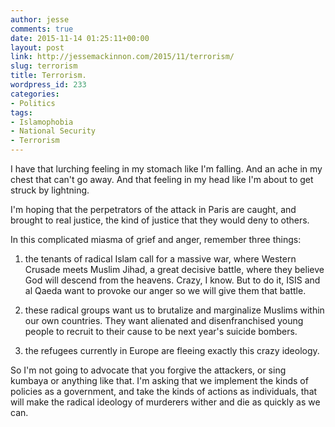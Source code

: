 ```yaml
---
author: jesse
comments: true
date: 2015-11-14 01:25:11+00:00
layout: post
link: http://jessemackinnon.com/2015/11/terrorism/
slug: terrorism
title: Terrorism.
wordpress_id: 233
categories:
- Politics
tags:
- Islamophobia
- National Security
- Terrorism
---
```










I have that lurching feeling in my stomach like I'm falling. And an ache in my chest that can't go away. And that feeling in my head like I'm about to get struck by lightning.

I'm hoping that the perpetrators of the attack in Paris are caught, and brought to real justice, the kind of justice that they would deny to others.

In this complicated miasma of grief and anger, remember three things:




1) the tenants of radical Islam call for a massive war, where Western Crusade meets Muslim Jihad, a great decisive battle, where they believe God will descend from the heavens. Crazy, I know. But to do it, ISIS and al Qaeda want to provoke our anger so we will give them that battle.

2) these radical groups want us to brutalize and marginalize Muslims within our own countries. They want alienated and disenfranchised young people to recruit to their cause to be next year's suicide bombers.

3) the refugees currently in Europe are fleeing exactly this crazy ideology.

So I'm not going to advocate that you forgive the attackers, or sing kumbaya or anything like that. I'm asking that we implement the kinds of policies as a government, and take the kinds of actions as individuals, that will make the radical ideology of murderers wither and die as quickly as we can.















